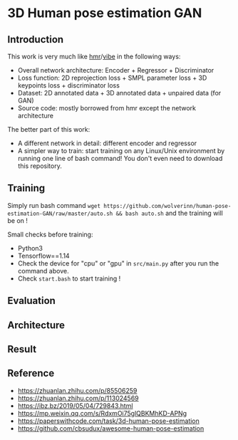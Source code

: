 # 3D Human pose estimation GAN

## Introduction

This work is very much like [hmr](https://github.com/akanazawa/hmr)/[vibe](https://github.com/mkocabas/VIBE) in the following ways:

- Overall network architecture: Encoder + Regressor + Discriminator
- Loss function: 2D reprojection loss + SMPL parameter loss + 3D keypoints loss + discriminator loss
- Dataset: 2D annotated data + 3D annotated data + unpaired data (for GAN)
- Source code: mostly borrowed from hmr except the network architecture

The better part of this work:

- A different network in detail: different encoder and regressor
- A simpler way to train: start training on any Linux/Unix environment by running one line of bash command! You don't even need to download this repository.

## Training

Simply run bash command ```wget https://github.com/wolverinn/human-pose-estimation-GAN/raw/master/auto.sh && bash auto.sh``` and the training will be on !

Small checks before training:

- Python3
- Tensorflow==1.14
- Check the device for "cpu" or "gpu" in ```src/main.py``` after you run the command above.
- Check ```start.bash``` to start training !

## Evaluation

## Architecture

## Result

## Reference
- https://zhuanlan.zhihu.com/p/85506259
- https://zhuanlan.zhihu.com/p/113024569
- https://ibz.bz/2019/05/04/729843.html
- https://mp.weixin.qq.com/s/RdxmOi75glQBKMhKD-APNg
- https://paperswithcode.com/task/3d-human-pose-estimation
- https://github.com/cbsudux/awesome-human-pose-estimation
